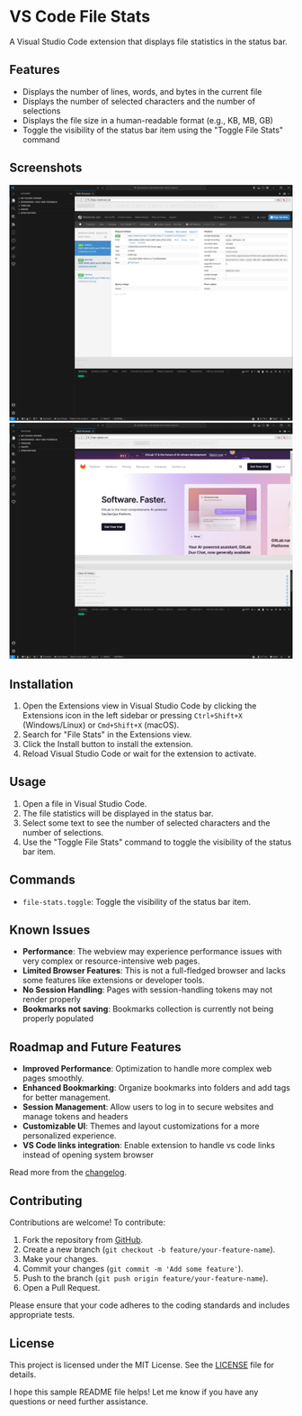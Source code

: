 <!-- @format -->

# **VS Code File Stats**

A Visual Studio Code extension that displays file statistics in the status bar.

## **Features**

-   Displays the number of lines, words, and bytes in the current file
-   Displays the number of selected characters and the number of selections
-   Displays the file size in a human-readable format (e.g., KB, MB, GB)
-   Toggle the visibility of the status bar item using the "Toggle File Stats" command

## Screenshots

![File Stats in VSCode](images/screenshot1.png)
![Bookmark & History Management](images/screenshot2.png)

## **Installation**

1.  Open the Extensions view in Visual Studio Code by clicking the Extensions icon in the left sidebar or pressing `Ctrl+Shift+X` (Windows/Linux) or `Cmd+Shift+X` (macOS).
2.  Search for "File Stats" in the Extensions view.
3.  Click the Install button to install the extension.
4.  Reload Visual Studio Code or wait for the extension to activate.

## **Usage**

1.  Open a file in Visual Studio Code.
2.  The file statistics will be displayed in the status bar.
3.  Select some text to see the number of selected characters and the number of selections.
4.  Use the "Toggle File Stats" command to toggle the visibility of the status bar item.

## **Commands**

-   `file-stats.toggle`: Toggle the visibility of the status bar item.

## Known Issues

-   **Performance**: The webview may experience performance issues with very complex or resource-intensive web pages.
-   **Limited Browser Features**: This is not a full-fledged browser and lacks some features like extensions or developer tools.
-   **No Session Handling**: Pages with session-handling tokens may not render properly
-   **Bookmarks not saving**: Bookmarks collection is currently not being properly populated

## Roadmap and Future Features

-   **Improved Performance**: Optimization to handle more complex web pages smoothly.
-   **Enhanced Bookmarking**: Organize bookmarks into folders and add tags for better management.
-   **Session Management**: Allow users to log in to secure websites and manage tokens and headers
-   **Customizable UI**: Themes and layout customizations for a more personalized experience.
-   **VS Code links integration**: Enable extension to handle vs code links instead of opening system browser

Read more from the [changelog](https://github.com/folarinmartins/vscode-file-stats/changelog.md).

## Contributing

Contributions are welcome! To contribute:

1. Fork the repository from [GitHub](https://github.com/folarinmartins/vscode-file-stats).
2. Create a new branch (`git checkout -b feature/your-feature-name`).
3. Make your changes.
4. Commit your changes (`git commit -m 'Add some feature'`).
5. Push to the branch (`git push origin feature/your-feature-name`).
6. Open a Pull Request.

Please ensure that your code adheres to the coding standards and includes appropriate tests.

## License

This project is licensed under the MIT License. See the [LICENSE](LICENSE) file for details.

I hope this sample README file helps! Let me know if you have any questions or need further assistance.
